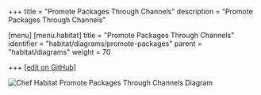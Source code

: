 +++
title = "Promote Packages Through Channels"
description = "Promote Packages Through Channels"

[menu]
  [menu.habitat]
    title = "Promote Packages Through Channels"
    identifier = "habitat/diagrams/promote-packages"
    parent = "habitat/diagrams"
    weight = 70

+++
[\[edit on GitHub\]](https://github.com/habitat-sh/habitat/blob/master/components/docs-chef-io/content/habitat/promote-packages.md)

![Chef Habitat Promote Packages Through Channels Diagram](/images/habitat/habitat-promote-packages-through-channels.png)
